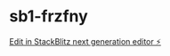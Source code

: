 # sb1-frzfny

[Edit in StackBlitz next generation editor ⚡️](https://stackblitz.com/~/github.com/DenisRebenok/sb1-frzfny)
